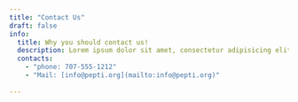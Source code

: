 ```yaml
---
title: "Contact Us"
draft: false
info: 
  title: Why you should contact us!
  description: Lorem ipsum dolor sit amet, consectetur adipisicing elit. Velit recusandae voluptates doloremque veniam temporibus porro culpa ipsa, nisi soluta minima saepe laboriosam debitis nesciunt.
  contacts: 
    - "phone: 707-555-1212"
    - "Mail: [info@pepti.org](mailto:info@pepti.org)"
    
---
```


